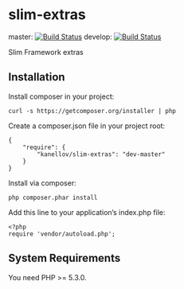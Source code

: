 # slim-extras

master: [![Build Status](https://travis-ci.org/kanellov/slim-extras.svg?branch=master)](https://travis-ci.org/kanellov/slim-extras)
develop: [![Build Status](https://travis-ci.org/kanellov/slim-extras.svg?branch=develop)](https://travis-ci.org/kanellov/slim-extras)

Slim Framework extras

## Installation

Install composer in your project:

    curl -s https://getcomposer.org/installer | php

Create a composer.json file in your project root:

    {
        "require": {
            "kanellov/slim-extras": "dev-master"
        }
    }

Install via composer:

    php composer.phar install

Add this line to your application’s index.php file:

    <?php
    require 'vendor/autoload.php';

## System Requirements

You need PHP >= 5.3.0.
